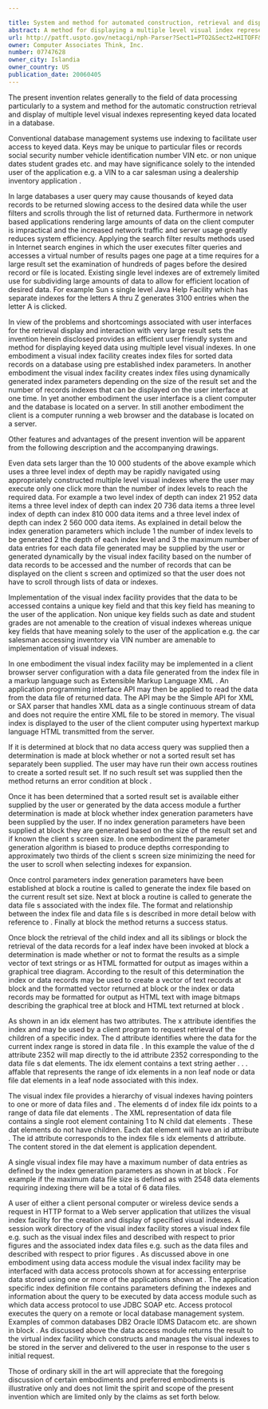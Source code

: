 ```yaml
---

title: System and method for automated construction, retrieval and display of multiple level visual indexes
abstract: A method for displaying a multiple level visual index representing data records, comprises storing a plurality of data records and receiving a request to access the stored data records. The method continues by using index parameters to generate a multiple level visual index for the stored data records to be accessed. The method concludes by transmitting a graphical representation of the generated multiple level visual index.
url: http://patft.uspto.gov/netacgi/nph-Parser?Sect1=PTO2&Sect2=HITOFF&p=1&u=%2Fnetahtml%2FPTO%2Fsearch-adv.htm&r=1&f=G&l=50&d=PALL&S1=07747628&OS=07747628&RS=07747628
owner: Computer Associates Think, Inc.
number: 07747628
owner_city: Islandia
owner_country: US
publication_date: 20060405
---
```

The present invention relates generally to the field of data processing particularly to a system and method for the automatic construction retrieval and display of multiple level visual indexes representing keyed data located in a database.

Conventional database management systems use indexing to facilitate user access to keyed data. Keys may be unique to particular files or records social security number vehicle identification number VIN etc. or non unique dates student grades etc. and may have significance solely to the intended user of the application e.g. a VIN to a car salesman using a dealership inventory application .

In large databases a user query may cause thousands of keyed data records to be returned slowing access to the desired data while the user filters and scrolls through the list of returned data. Furthermore in network based applications rendering large amounts of data on the client computer is impractical and the increased network traffic and server usage greatly reduces system efficiency. Applying the search filter results methods used in Internet search engines in which the user executes filter queries and accesses a virtual number of results pages one page at a time requires for a large result set the examination of hundreds of pages before the desired record or file is located. Existing single level indexes are of extremely limited use for subdividing large amounts of data to allow for efficient location of desired data. For example Sun s single level Java Help Facility which has separate indexes for the letters A thru Z generates 3100 entries when the letter A is clicked.

In view of the problems and shortcomings associated with user interfaces for the retrieval display and interaction with very large result sets the invention herein disclosed provides an efficient user friendly system and method for displaying keyed data using multiple level visual indexes. In one embodiment a visual index facility creates index files for sorted data records on a database using pre established index parameters. In another embodiment the visual index facility creates index files using dynamically generated index parameters depending on the size of the result set and the number of records indexes that can be displayed on the user interface at one time. In yet another embodiment the user interface is a client computer and the database is located on a server. In still another embodiment the client is a computer running a web browser and the database is located on a server.

Other features and advantages of the present invention will be apparent from the following description and the accompanying drawings.

Even data sets larger than the 10 000 students of the above example which uses a three level index of depth may be rapidly navigated using appropriately constructed multiple level visual indexes where the user may execute only one click more than the number of index levels to reach the required data. For example a two level index of depth can index 21 952 data items a three level index of depth can index 20 736 data items a three level index of depth can index 810 000 data items and a three level index of depth can index 2 560 000 data items. As explained in detail below the index generation parameters which include 1 the number of index levels to be generated 2 the depth of each index level and 3 the maximum number of data entries for each data file generated may be supplied by the user or generated dynamically by the visual index facility based on the number of data records to be accessed and the number of records that can be displayed on the client s screen and optimized so that the user does not have to scroll through lists of data or indexes.

Implementation of the visual index facility provides that the data to be accessed contains a unique key field and that this key field has meaning to the user of the application. Non unique key fields such as date and student grades are not amenable to the creation of visual indexes whereas unique key fields that have meaning solely to the user of the application e.g. the car salesman accessing inventory via VIN number are amenable to implementation of visual indexes.

In one embodiment the visual index facility may be implemented in a client browser server configuration with a data file generated from the index file in a markup language such as Extensible Markup Language XML . An application programming interface API may then be applied to read the data from the data file of returned data. The API may be the Simple API for XML or SAX parser that handles XML data as a single continuous stream of data and does not require the entire XML file to be stored in memory. The visual index is displayed to the user of the client computer using hypertext markup language HTML transmitted from the server.

If it is determined at block that no data access query was supplied then a determination is made at block whether or not a sorted result set has separately been supplied. The user may have run their own access routines to create a sorted result set. If no such result set was supplied then the method returns an error condition at block .

Once it has been determined that a sorted result set is available either supplied by the user or generated by the data access module a further determination is made at block whether index generation parameters have been supplied by the user. If no index generation parameters have been supplied at block they are generated based on the size of the result set and if known the client s screen size. In one embodiment the parameter generation algorithm is biased to produce depths corresponding to approximately two thirds of the client s screen size minimizing the need for the user to scroll when selecting indexes for expansion.

Once control parameters index generation parameters have been established at block a routine is called to generate the index file based on the current result set size. Next at block a routine is called to generate the data file s associated with the index file. The format and relationship between the index file and data file s is described in more detail below with reference to . Finally at block the method returns a success status.

Once block the retrieval of the child index and all its siblings or block the retrieval of the data records for a leaf index have been invoked at block a determination is made whether or not to format the results as a simple vector of text strings or as HTML formatted for output as images within a graphical tree diagram. According to the result of this determination the index or data records may be used to create a vector of text records at block and the formatted vector returned at block or the index or data records may be formatted for output as HTML text with image bitmaps describing the graphical tree at block and HTML text returned at block .

As shown in an idx element has two attributes. The x attribute identifies the index and may be used by a client program to request retrieval of the children of a specific index. The d attribute identifies where the data for the current index range is stored in data file . In this example the value of the d attribute 2352 will map directly to the id attribute 2352 corresponding to the data file s dat elements. The idx element contains a text string aether . . . affable that represents the range of idx elements in a non leaf node or data file dat elements in a leaf node associated with this index.

The visual index file provides a hierarchy of visual indexes having pointers to one or more of data files and . The elements d of index file idx points to a range of data file dat elements . The XML representation of data file contains a single root element containing 1 to N child dat elements . These dat elements do not have children. Each dat element will have an id attribute . The id attribute corresponds to the index file s idx elements d attribute. The content stored in the dat element is application dependent.

A single visual index file may have a maximum number of data entries as defined by the index generation parameters as shown in at block . For example if the maximum data file size is defined as with 2548 data elements requiring indexing there will be a total of 6 data files.

A user of either a client personal computer or wireless device sends a request in HTTP format to a Web server application that utilizes the visual index facility for the creation and display of specified visual indexes. A session work directory of the visual index facility stores a visual index file e.g. such as the visual index files and described with respect to prior figures and the associated index data files e.g. such as the data files and described with respect to prior figures . As discussed above in one embodiment using data access module the visual index facility may be interfaced with data access protocols shown at for accessing enterprise data stored using one or more of the applications shown at . The application specific index definition file contains parameters defining the indexes and information about the query to be executed by data access module such as which data access protocol to use JDBC SOAP etc. Access protocol executes the query on a remote or local database management system. Examples of common databases DB2 Oracle IDMS Datacom etc. are shown in block . As discussed above the data access module returns the result to the virtual index facility which constructs and manages the visual indexes to be stored in the server and delivered to the user in response to the user s initial request.

Those of ordinary skill in the art will appreciate that the foregoing discussion of certain embodiments and preferred embodiments is illustrative only and does not limit the spirit and scope of the present invention which are limited only by the claims as set forth below.

